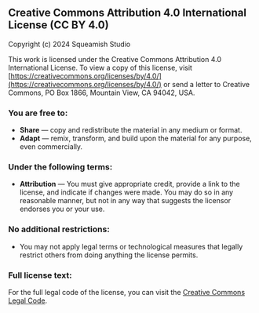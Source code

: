 ## Creative Commons Attribution 4.0 International License (CC BY 4.0)

Copyright (c) 2024 Squeamish Studio

This work is licensed under the Creative Commons Attribution 4.0 International License. To view a copy of this license, visit [https://creativecommons.org/licenses/by/4.0/](https://creativecommons.org/licenses/by/4.0/) or send a letter to Creative Commons, PO Box 1866, Mountain View, CA 94042, USA.

### You are free to:
- **Share** — copy and redistribute the material in any medium or format.
- **Adapt** — remix, transform, and build upon the material for any purpose, even commercially.

### Under the following terms:
- **Attribution** — You must give appropriate credit, provide a link to the license, and indicate if changes were made. You may do so in any reasonable manner, but not in any way that suggests the licensor endorses you or your use.

### No additional restrictions:
- You may not apply legal terms or technological measures that legally restrict others from doing anything the license permits.

### Full license text:
For the full legal code of the license, you can visit the [Creative Commons Legal Code](https://creativecommons.org/licenses/by/4.0/legalcode).
